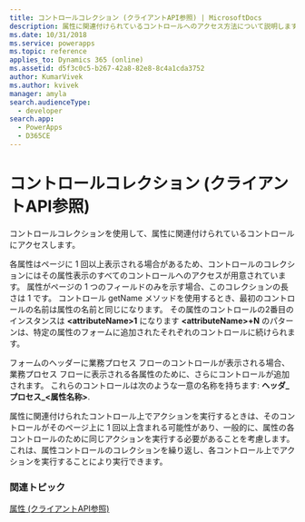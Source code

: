 ```yaml
---
title: コントロールコレクション (クライアントAPI参照) | MicrosoftDocs
description: 属性に関連付けられているコントロールへのアクセス方法について説明します。
ms.date: 10/31/2018
ms.service: powerapps
ms.topic: reference
applies_to: Dynamics 365 (online)
ms.assetid: d5f3c0c5-b267-42a8-82e8-8c4a1cda3752
author: KumarVivek
ms.author: kvivek
manager: amyla
search.audienceType:
  - developer
search.app:
  - PowerApps
  - D365CE
---
```

# <a name="controls-collection-client-api-reference"></a>コントロールコレクション (クライアントAPI参照)



コントロールコレクションを使用して、属性に関連付けられているコントロールにアクセスします。 

各属性はページに 1 回以上表示される場合があるため、コントロールのコレクションにはその属性表示のすべてのコントロールへのアクセスが用意されています。 属性がページの 1 つのフィールドのみを示す場合、このコレクションの長さは 1 です。 コントロール getName メソッドを使用するとき、最初のコントロールの名前は属性の名前と同じになります。 その属性のコントロールの2番目のインスタンスは **\<attributeName>1** になります **\<attributeName>+N** のパターンは、特定の属性のフォームに追加されたそれぞれのコントロールに続けられます。

フォームのヘッダーに業務プロセス フローのコントロールが表示される場合、業務プロセス フローに表示される各属性のために、さらにコントロールが追加されます。 これらのコントロールは次のような一意の名称を持ちます: **ヘッダ\_プロセス\_\<属性名称>**.

属性に関連付けられたコントロール上でアクションを実行するときは、そのコントロールがそのページ上に 1 回以上含まれる可能性があり、一般的に、属性の各コントロールのために同じアクションを実行する必要があることを考慮します。 これは、属性コントロールのコレクションを繰り返し、各コントロール上でアクションを実行することにより実行できます。

### <a name="related-topics"></a>関連トピック

[属性 (クライアントAPI参照) ](../attributes.md)


